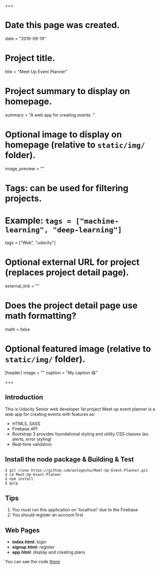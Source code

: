 +++
# Date this page was created.
date = "2016-09-19"

# Project title.
title = "Meet Up Event Planner"

# Project summary to display on homepage.
summary = "A web app for creating events. "

# Optional image to display on homepage (relative to `static/img/` folder).
image_preview = ""

# Tags: can be used for filtering projects.
# Example: `tags = ["machine-learning", "deep-learning"]`
tags = ["Web", "udacity"]

# Optional external URL for project (replaces project detail page).
external_link = ""

# Does the project detail page use math formatting?
math = false

# Optional featured image (relative to `static/img/` folder).
[header]
image = ""
caption = "My caption :smile:"

+++

## Introduction
This is Udacity Senior web developer 1st project
Meet up event planner is a web app for creating events with features as:

- HTML5, SASS
- Firebase API
- Bootstrap 3 provides foundational styling and utility CSS classes (ex. alerts, error styling)
- Real-time validation


## Install the node package & Building & Test

 ```
$ git clone https://github.com/wolegechu/Meet-Up-Event-Planner.git
$ cd Meet-Up-Event-Planner
$ npm install
$ gulp
 ```

## Tips
1. You must run this application on 'localhost' due to the Firebase
2. You should register an account first

## Web Pages

- **index.html**: login
- **signup.html**: register
- **app.html**: display and creating plans

You can see the code [there](https://raw.githubusercontent.com/wolegechu/Meet-Up-Event-Planner).
